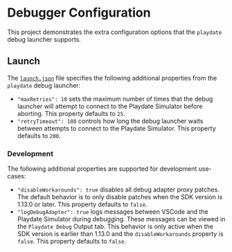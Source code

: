 # Debugger Configuration

This project demonstrates the extra configuration options that the `playdate` debug launcher supports.

## Launch

The [`launch.json`](/fixtures/workspace/debugger-configuration/.vscode/launch.json) file specifies the following additional properties from the `playdate` debug launcher:

- `"maxRetries": 10` sets the maximum number of times that the debug launcher will attempt to connect to the Playdate Simulator before aborting. This property defaults to `25`.
- `"retryTimeout": 100` controls how long the debug launcher waits between attempts to connect to the Playdate Simulator. This property defaults to `200`.

### Development

The following additional properties are supported for development use-cases:

- `"disableWorkarounds": true` disables all debug adapter proxy patches. The default behavior is to only disable patches when the SDK version is 1.13.0 or later. This property defaults to `false`.
- `"logDebugAdapter": true` logs messages between VSCode and the Playdate Simulator during debugging. These messages can be viewed in the `Playdate Debug` Output tab. This behavior is only active when the SDK version is earlier than 1.13.0 and the `disableWorkarounds` property is `false`. This property defaults to `false`.
